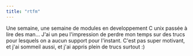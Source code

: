 ```yaml
---
title: "rtfm"
---
```


Une semaine, une semaine de modules en developpement C unix passée à lire des
man... J'ai un peu l'impression de perdre mon temps sur des trucs pour
lesquels on a aucun support pour l'instant. C'est pas super motivant, et j'ai
sommeil aussi, et j'ai appris plein de trucs surtout :)


